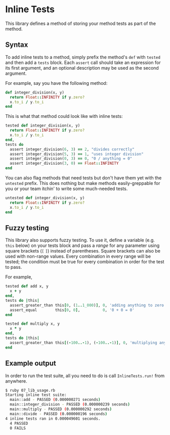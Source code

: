 # Inline Tests

This library defines a method of storing your method tests as part of the method.

## Syntax

To add inline tests to a method, simply prefix the method's `def` with `tested` and then add a `tests` block. Each
`assert` call should take an expression for its first argument, and an optional description may be used as the second argument.

For example, say you have the following method:
```ruby
def integer_division(x, y)
  return Float::INFINITY if y.zero?
  x.to_i / y.to_i
end
```

This is what that method could look like with inline tests:
```ruby
tested def integer_division(x, y)
  return Float::INFINITY if y.zero?
  x.to_i / y.to_i
end,
tests do
  assert integer_division(6, 3) == 2, "divides correctly"
  assert integer_division(5, 3) == 1, "uses integer division"
  assert integer_division(0, 3) == 0, "0 / anything = 0"
  assert integer_division(3, 0) == Float::INFINITY
end
```

You can also flag methods that need tests but don't have them yet with the `untested` prefix. This does nothing but make
methods easily-greppable for you or your team itchin' to write some much-needed tests.
```ruby
untested def integer_division(x, y)
  return Float::INFINITY if y.zero?
  x.to_i / y.to_i
end
```

## Fuzzy testing

This library also supports fuzzy testing. To use it, define a variable (e.g. `this` below) on your tests block and pass a _range_ for
any parameter using square brackets (`[` `]`) instead of parentheses. Square brackets can also be used with non-range values. Every
combination in every range will be tested; the condition must be true for every combination in order for the test to pass.

For example,
```ruby
tested def add x, y
  x + y
end,
tests do |this|
  assert_greater_than this[0, (1..1_000)], 0, 'adding anything to zero should be greater than zero'
  assert_equal        this[0, 0],          0, '0 + 0 = 0'
end
```

```ruby
tested def multiply x, y
  x * y
end,
tests do |this|
  assert_greater_than this[(-100..-1), (-100..-1)], 0, 'multiplying any two negatives should yield a positive'
end
```

## Example output

In order to run the test suite, all you need to do is call `InlineTests.run!` from anywhere.

```bash
$ ruby 07_lib_usage.rb 
Starting inline test suite:
  main::add - PASSED (0.000000271 seconds)
  main::integer_division - PASSED (0.000000239 seconds)
  main::multiply - PASSED (0.000000292 seconds)
  main::divide - PASSED (0.000000196 seconds)
4 inline tests ran in 0.000049601 seconds.
  4 PASSED
  0 FAILS
```